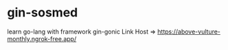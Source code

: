 # gin-sosmed
learn go-lang with framework gin-gonic
Link Host => https://above-vulture-monthly.ngrok-free.app/